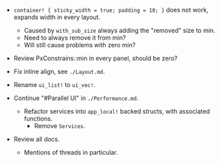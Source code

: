 * `container! { sticky_width = true; padding = 10; }` does not work, expands width in every layout.
    - Caused by `with_sub_size` always adding the "removed" size to min.
    - Need to always remove it from min?
    - Will still cause problems with zero min?
* Review PxConstrains::min in every panel, should be zero? 
* Fix inline align, see `./Layout.md`. 

* Rename `ui_list!` to `ui_vec!`.

* Continue "#Parallel UI" in `./Performance.md`.
    - Refactor services into `app_local!` backed structs, with associated functions.
        - Remove `Services`.
* Review all docs.
    - Mentions of threads in particular.